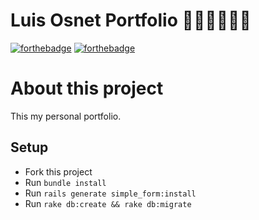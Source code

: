 # Luis Osnet Portfolio  :steam_locomotive::train::train::train::train::train:

[![forthebadge](http://forthebadge.com/images/badges/made-with-ruby.svg)](http://forthebadge.com) [![forthebadge](http://forthebadge.com/images/badges/built-with-love.svg)](http://forthebadge.com)

# About this project
This my personal portfolio.

## Setup
 - Fork this project
 - Run `bundle install`
 - Run `rails generate simple_form:install`
 - Run `rake db:create && rake db:migrate`
